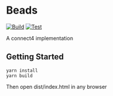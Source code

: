 # Beads

[![Build](https://github.com/fildon/Beads/actions/workflows/deploy.yml/badge.svg)](https://github.com/fildon/Beads/actions/workflows/deploy.yml)
[![Test](https://github.com/fildon/Beads/actions/workflows/test.yml/badge.svg)](https://github.com/fildon/Beads/actions/workflows/test.yml)

A connect4 implementation

## Getting Started

```shell
yarn install
yarn build
```

Then open dist/index.html in any browser
